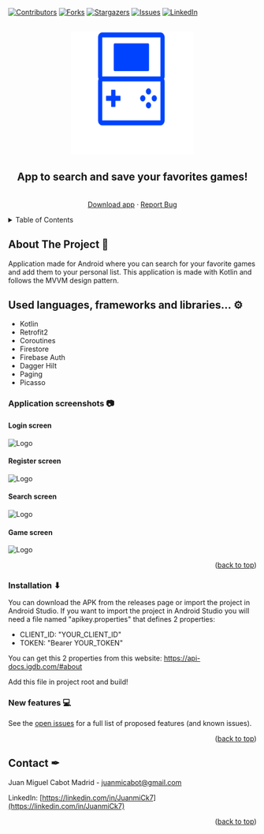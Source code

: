 <a name="readme-top"></a>

[![Contributors][contributors-shield]][contributors-url]
[![Forks][forks-shield]][forks-url]
[![Stargazers][stars-shield]][stars-url]
[![Issues][issues-shield]][issues-url]
[![LinkedIn][linkedin-shield]][linkedin-url]

<!-- PROJECT LOGO -->
<br />
<div align="center">
  <a href="https://github.com/JuanmiCk7/GamerTool">
    <img src="https://github.com/JuanmiCk7/GamerTool/blob/main/app/src/main/res/drawable/gamertool_cover.png" alt="Logo" width="250" height="250">
  </a>
  <br/>
  <h2>App to search and save your favorites games!</h2>
  <p align="center">
    <br />
    <a href="https://github.com/JuanmiCk7/GamerTool/releases/download/v1.0.0/gamertool_1.0.0.apk">Download app</a>
    ·
    <a href="https://github.com/JuanmiCk7/GamerTool/issues">Report Bug</a>
  </p>
</div>


<!-- TABLE OF CONTENTS -->
<details>
  <summary>Table of Contents</summary>
  <ol>
    <li><a href="#about-the-project">About The Project</a></li>
    <li><a href="#used-languages">Used languages, frameworks, used libraries...</a></li>
    <li><a href="#installation">Installation</a></li>
    <li><a href="#new-features">New features</a></li>
    <li><a href="#contact">Contact</a></li>
    
  </ol>
</details>



<!-- ABOUT THE PROJECT -->
## About The Project 📖

Application made for Android where you can search for your favorite games and add them to your personal list.
This application is made with Kotlin and follows the MVVM design pattern.

## Used languages, frameworks and libraries... ⚙
<ul>
  <li>Kotlin</li>
  <li>Retrofit2</li>
  <li>Coroutines</li>
  <li>Firestore</li>
  <li>Firebase Auth</li>
  <li>Dagger Hilt</li>
  <li>Paging</li>
  <li>Picasso</li>
</ul>

<h3>Application screenshots 📷</h3>

<div>
    <h4>Login screen</h4>
    <img src="https://i.imgur.com/vbcanlX.png" alt="Logo" width="250" height="500">
    <h4>Register screen</h4>
    <img src="https://i.imgur.com/A7vMz9E.png" alt="Logo" width="250" height="500">
    <h4>Search screen</h4>
    <img src="https://i.imgur.com/5WeYrcY.png" alt="Logo" width="250" height="500">
    <h4>Game screen</h4>
    <img src="https://i.imgur.com/S3jueiI.png" alt="Logo" width="250" height="500">
</div>

<p align="right">(<a href="#readme-top">back to top</a>)</p>

### Installation ⬇

You can download the APK from the releases page or import the project in Android Studio.
If you want to import the project in Android Studio you will need a file named "apikey.properties" that defines 2 properties:

<ul>
  <li>CLIENT_ID: "YOUR_CLIENT_ID"</li>
  <li>TOKEN: "Bearer YOUR_TOKEN"</li>
</ul>

You can get this 2 properties from this website: https://api-docs.igdb.com/#about

Add this file in project root and build!

### New features 💻

See the [open issues](https://github.com/JuanmiCk7/GamerTool/issues) for a full list of proposed features (and known issues).

<p align="right">(<a href="#readme-top">back to top</a>)</p>


<!-- CONTACT -->
## Contact ✒

Juan Miguel Cabot Madrid - juanmicabot@gmail.com

LinkedIn: [https://linkedin.com/in/JuanmiCk7](https://linkedin.com/in/JuanmiCk7)

<p align="right">(<a href="#readme-top">back to top</a>)</p>

<!-- MARKDOWN LINKS & IMAGES -->
<!-- https://www.markdownguide.org/basic-syntax/#reference-style-links -->
[contributors-shield]: https://img.shields.io/github/contributors/JuanmiCk7/GamerTool.svg?style=for-the-badge
[contributors-url]: https://github.com/JuanmiCk7/GamerTool/graphs/contributors
[forks-shield]: https://img.shields.io/github/forks/JuanmiCk7/GamerTool.svg?style=for-the-badge
[forks-url]: https://github.com/JuanmiCk7/GamerTool/network/members
[stars-shield]: https://img.shields.io/github/stars/JuanmiCk7/GamerTool.svg?style=for-the-badge
[stars-url]: https://github.com/JuanmiCk7/GamerTool/stargazers
[issues-shield]: https://img.shields.io/github/issues/JuanmiCk7/GamerTool.svg?style=for-the-badge
[issues-url]: https://github.com/JuanmiCk7/GamerTool/issues
[linkedin-shield]: https://img.shields.io/badge/-LinkedIn-black.svg?style=for-the-badge&logo=linkedin&colorB=555
[linkedin-url]: https://linkedin.com/in/JuanmiCk7
[product-screenshot]: /blob/main/app/src/main/res/drawable/gamertool_cover.png
